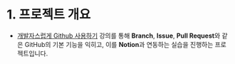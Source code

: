 # 1. 프로젝트 개요

- [개발자스럽게 Github 사용하기]('https://www.boostcourse.org/cs103/joinLectures/390963') 강의를 통해 **Branch**, **Issue**, **Pull Request**와 같은 GitHub의 기본 기능을 익히고, 이를 **Notion**과 연동하는 실습을 진행하는 프로젝트입니다.


